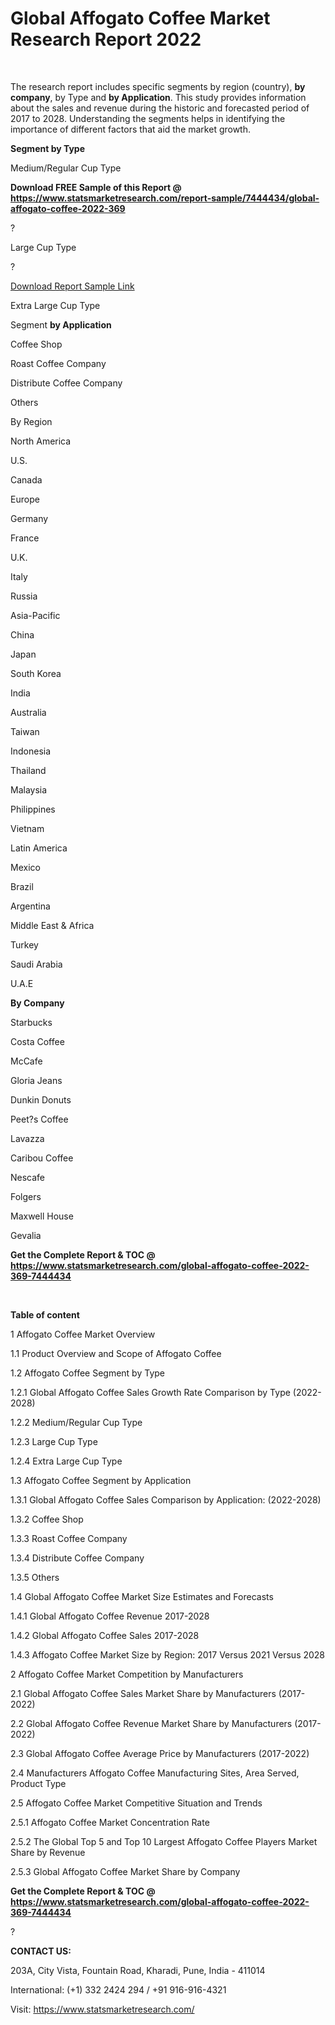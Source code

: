 <h1>Global Affogato Coffee Market Research Report 2022</h1><br/><p>The research report includes specific segments by region (country), <strong>by company</strong>, by Type and <strong>by Application</strong>. This study provides information about the sales and revenue during the historic and forecasted period of 2017 to 2028. Understanding the segments helps in identifying the importance of different factors that aid the market growth.</p>
 
 
 
 <p><strong>Segment by Type</strong></p>
 
 
 
 <p>Medium/Regular Cup Type</p>
 
 
 
 <div><b>Download FREE Sample of this Report @ <a href="https://www.statsmarketresearch.com/download-free-sample/7444434/global-affogato-coffee-2022-369">https://www.statsmarketresearch.com/report-sample/7444434/global-affogato-coffee-2022-369</a></b></div>
 
 
 
 <p>? </p>
 
 
 
 <p>Large Cup Type</p>
 
 
 
 <p>? </p>
 
 
 
 <p><a href="https://www.statsmarketresearch.com/download-free-sample/7444434/global-affogato-coffee-2022-369">Download Report Sample Link</a></p>
 
 
 
 <p>Extra Large Cup Type</p>
 
 
 
 <p>Segment <strong>by Application</strong></p>
 
 
 
 <p>Coffee Shop</p>
 
 
 
 <p>Roast Coffee Company</p>
 
 
 
 <p>Distribute Coffee Company</p>
 
 
 
 <p>Others</p>
 
 
 
 <p>By Region</p>
 
 
 
 <p>North America</p>
 
 
 
 <p>U.S.</p>
 
 
 
 <p>Canada</p>
 
 
 
 <p>Europe</p>
 
 
 
 <p>Germany</p>
 
 
 
 <p>France</p>
 
 
 
 <p>U.K.</p>
 
 
 
 <p>Italy</p>
 
 
 
 <p>Russia</p>
 
 
 
 <p>Asia-Pacific</p>
 
 
 
 <p>China</p>
 
 
 
 <p>Japan</p>
 
 
 
 <p>South Korea</p>
 
 
 
 <p>India</p>
 
 
 
 <p>Australia</p>
 
 
 
 <p>Taiwan</p>
 
 
 
 <p>Indonesia</p>
 
 
 
 <p>Thailand</p>
 
 
 
 <p>Malaysia</p>
 
 
 
 <p>Philippines</p>
 
 
 
 <p>Vietnam</p>
 
 
 
 <p>Latin America</p>
 
 
 
 <p>Mexico</p>
 
 
 
 <p>Brazil</p>
 
 
 
 <p>Argentina</p>
 
 
 
 <p>Middle East & Africa</p>
 
 
 
 <p>Turkey</p>
 
 
 
 <p>Saudi Arabia</p>
 
 
 
 <p>U.A.E</p>
 
 
 
 <p><strong>By Company</strong></p>
 
 
 
 <p>Starbucks</p>
 
 
 
 <p>Costa Coffee</p>
 
 
 
 <p>McCafe</p>
 
 
 
 <p>Gloria Jeans</p>
 
 
 
 <p>Dunkin Donuts</p>
 
 
 
 <p>Peet?s Coffee</p>
 
 
 
 <p>Lavazza</p>
 
 
 
 <p>Caribou Coffee</p>
 
 
 
 <p>Nescafe</p>
 
 
 
 <p>Folgers</p>
 
 
 
 <p>Maxwell House</p>
 
 
 
 <p>Gevalia</p>
 
 
 
 <div><b>Get the Complete Report & TOC @ <a href="https://www.statsmarketresearch.com/global-affogato-coffee-2022-369-7444434">https://www.statsmarketresearch.com/global-affogato-coffee-2022-369-7444434</a></b></div>
 
 
 
 <p><br />
 
 <b>Table of content</b></p>
 
 
 
 <p>1 Affogato Coffee Market Overview<br />
 
 1.1 Product Overview and Scope of Affogato Coffee<br />
 
 1.2 Affogato Coffee Segment by Type<br />
 
 1.2.1 Global Affogato Coffee Sales Growth Rate Comparison by Type (2022-2028)<br />
 
 1.2.2 Medium/Regular Cup Type<br />
 
 1.2.3 Large Cup Type<br />
 
 1.2.4 Extra Large Cup Type<br />
 
 1.3 Affogato Coffee Segment by Application<br />
 
 1.3.1 Global Affogato Coffee Sales Comparison by Application: (2022-2028)<br />
 
 1.3.2 Coffee Shop<br />
 
 1.3.3 Roast Coffee Company<br />
 
 1.3.4 Distribute Coffee Company<br />
 
 1.3.5 Others<br />
 
 1.4 Global Affogato Coffee Market Size Estimates and Forecasts<br />
 
 1.4.1 Global Affogato Coffee Revenue 2017-2028<br />
 
 1.4.2 Global Affogato Coffee Sales 2017-2028<br />
 
 1.4.3 Affogato Coffee Market Size by Region: 2017 Versus 2021 Versus 2028<br />
 
 2 Affogato Coffee Market Competition by Manufacturers<br />
 
 2.1 Global Affogato Coffee Sales Market Share by Manufacturers (2017-2022)<br />
 
 2.2 Global Affogato Coffee Revenue Market Share by Manufacturers (2017-2022)<br />
 
 2.3 Global Affogato Coffee Average Price by Manufacturers (2017-2022)<br />
 
 2.4 Manufacturers Affogato Coffee Manufacturing Sites, Area Served, Product Type<br />
 
 2.5 Affogato Coffee Market Competitive Situation and Trends<br />
 
 2.5.1 Affogato Coffee Market Concentration Rate<br />
 
 2.5.2 The Global Top 5 and Top 10 Largest Affogato Coffee Players Market Share by Revenue<br />
 
 2.5.3 Global Affogato Coffee Market Share by Company</p>
 
 
 
 <div><b>Get the Complete Report & TOC @ <a href="https://www.statsmarketresearch.com/global-affogato-coffee-2022-369-7444434">https://www.statsmarketresearch.com/global-affogato-coffee-2022-369-7444434</a></b></div>
 
 
 
 <p>? </p>
 
 
 
 <p><b>CONTACT US:</b><br />
 
 203A, City Vista, Fountain Road, Kharadi, Pune, India - 411014<br />
 
 International: (+1) 332 2424 294 / +91 916-916-4321<br />
 
 Visit: <a href="https://www.statsmarketresearch.com/">https://www.statsmarketresearch.com/</a></p>